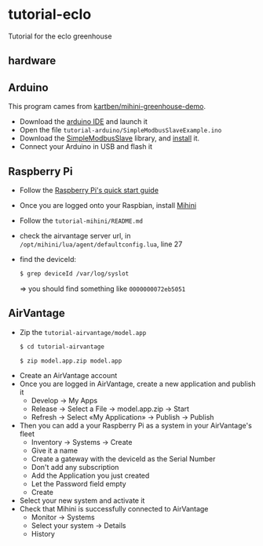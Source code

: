 tutorial-eclo
=============

Tutorial for the eclo greenhouse

hardware
--------

Arduino
-------

This program cames from [kartben/mihini-greenhouse-demo](https://github.com/kartben/mihini-greenhouse-demo).

* Download the [arduino IDE](http://arduino.cc/en/Main/Software) and launch it
* Open the file `tutorial-arduino/SimpleModbusSlaveExample.ino`
* Download the [SimpleModbusSlave](https://code.google.com/p/simple-modbus/downloads/detail?name=SimpleModbusSlaveV4.zip&can=2&q=) library, and [install](http://arduino.cc/en/Guide/Libraries) it.
* Connect your Arduino in USB and flash it

Raspberry Pi
------------

* Follow the [Raspberry Pi's quick start guide](http://www.raspberrypi.org/quick-start-guide)
* Once you are logged onto your Raspbian, install [Mihini](http://wiki.eclipse.org/Mihini/Install_Mihini#Others)
* Follow the `tutorial-mihini/README.md`
* check the airvantage server url, in `/opt/mihini/lua/agent/defaultconfig.lua`, line 27
* find the deviceId:

    ```bash
    $ grep deviceId /var/log/syslot
    ```
    => you should find something like `0000000072eb5051`

AirVantage
----------

* Zip the `tutorial-airvantage/model.app`
    ```bash
    $ cd tutorial-airvantage

    $ zip model.app.zip model.app
    ```
* Create an AirVantage account
* Once you are logged in AirVantage, create a new application and publish it
    * Develop -> My Apps
    * Release -> Select a File -> model.app.zip -> Start
    * Refresh -> Select «My Application» -> Publish -> Publish
* Then you can add a your Raspberry Pi as a system in your AirVantage's fleet
    * Inventory -> Systems -> Create
    * Give it a name
    * Create a gateway with the deviceId as the Serial Number
    * Don't add any subscription
    * Add the Application you just created
    * Let the Password field empty
    * Create
* Select your new system and activate it
* Check that Mihini is successfully connected to AirVantage
    * Monitor -> Systems
    * Select your system -> Details
    * History
